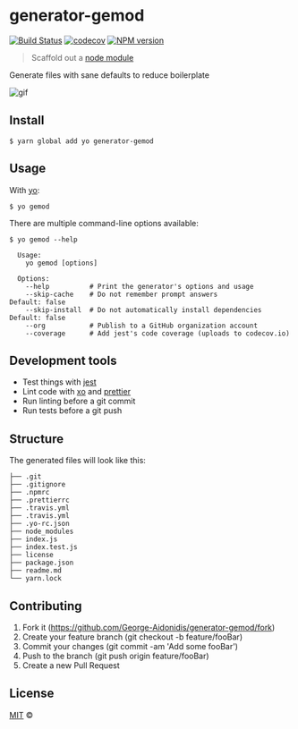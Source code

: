# generator-gemod

[![Build Status](https://travis-ci.org/George-Aidonidis/generator-gemod.svg?branch=master)](https://travis-ci.org/George-Aidonidis/generator-gemod) [![codecov](https://codecov.io/gh/George-Aidonidis/generator-gemod/badge.svg?branch=master)](https://codecov.io/gh/George-Aidonidis/generator-gemod?branch=master) [![NPM version](https://img.shields.io/npm/v/generator-gemod.svg?style=flat)](https://www.npmjs.com/package/generator-gemod)

> Scaffold out a [node module](https://github.com/george-aidonidis/generator-gemod)

Generate files with sane defaults to reduce boilerplate

![gif](https://i.imgur.com/o12gQRh.gif)

## Install

```
$ yarn global add yo generator-gemod
```

## Usage

With [yo](https://i.imgur.com/QKkTJSi.gif):

```
$ yo gemod
```

There are multiple command-line options available:

```
$ yo gemod --help

  Usage:
    yo gemod [options]

  Options:
    --help          # Print the generator's options and usage
    --skip-cache    # Do not remember prompt answers                      Default: false
    --skip-install  # Do not automatically install dependencies           Default: false
    --org           # Publish to a GitHub organization account
    --coverage      # Add jest's code coverage (uploads to codecov.io)
```

## Development tools

- Test things with [jest](https://jestjs.io)
- Lint code with [xo](https://github.com/xojs/xo) and [prettier](https://github.com/xojs/xo)
- Run linting before a git commit
- Run tests before a git push

## Structure

The generated files will look like this:

```
├── .git
├── .gitignore
├── .npmrc
├── .prettierrc
├── .travis.yml
├── .travis.yml
├── .yo-rc.json
├── node_modules
├── index.js
├── index.test.js
├── license
├── package.json
├── readme.md
└── yarn.lock
```

## Contributing

1. Fork it (<https://github.com/George-Aidonidis/generator-gemod/fork>)
2. Create your feature branch (git checkout -b feature/fooBar)
3. Commit your changes (git commit -am 'Add some fooBar')
4. Push to the branch (git push origin feature/fooBar)
5. Create a new Pull Request

## License

[MIT](./license) ©
